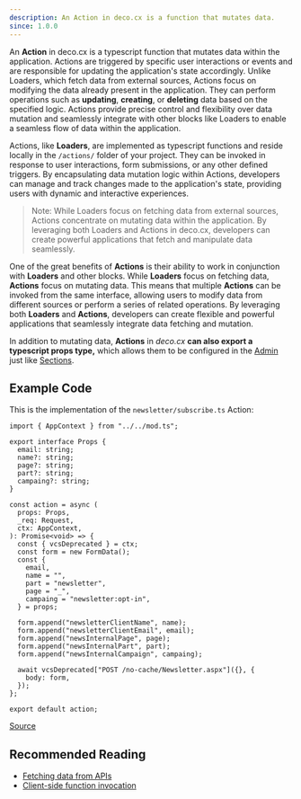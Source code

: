 ```yaml
---
description: An Action in deco.cx is a function that mutates data.
since: 1.0.0
---
```


An **Action** in deco.cx is a typescript function that mutates data within the
application. Actions are triggered by specific user interactions or events and
are responsible for updating the application's state accordingly. Unlike
Loaders, which fetch data from external sources, Actions focus on modifying the
data already present in the application. They can perform operations such as
**updating**, **creating**, or **deleting** data based on the specified logic.
Actions provide precise control and flexibility over data mutation and
seamlessly integrate with other blocks like Loaders to enable a seamless flow of
data within the application.

Actions, like **Loaders**, are implemented as typescript functions and reside
locally in the `/actions/` folder of your project. They can be invoked in
response to user interactions, form submissions, or any other defined triggers.
By encapsulating data mutation logic within Actions, developers can manage and
track changes made to the application's state, providing users with dynamic and
interactive experiences.

> Note: While Loaders focus on fetching data from external sources, Actions
> concentrate on mutating data within the application. By leveraging both
> Loaders and Actions in deco.cx, developers can create powerful applications
> that fetch and manipulate data seamlessly.

One of the great benefits of **Actions** is their ability to work in conjunction
with **Loaders** and other blocks. While **Loaders** focus on fetching data,
**Actions** focus on mutating data. This means that multiple **Actions** can be
invoked from the same interface, allowing users to modify data from different
sources or perform a series of related operations. By leveraging both
**Loaders** and **Actions**, developers can create flexible and powerful
applications that seamlessly integrate data fetching and mutation.

In addition to mutating data, **Actions** in _deco.cx_ **can also export a
typescript props type,** which allows them to be configured in the
[Admin](https://deco.cx/admin) just like [Sections](/docs/en/concepts/section).

## Example Code

This is the implementation of the `newsletter/subscribe.ts` Action:

```tsx
import { AppContext } from "../../mod.ts";

export interface Props {
  email: string;
  name?: string;
  page?: string;
  part?: string;
  campaing?: string;
}

const action = async (
  props: Props,
  _req: Request,
  ctx: AppContext,
): Promise<void> => {
  const { vcsDeprecated } = ctx;
  const form = new FormData();
  const {
    email,
    name = "",
    part = "newsletter",
    page = "_",
    campaing = "newsletter:opt-in",
  } = props;

  form.append("newsletterClientName", name);
  form.append("newsletterClientEmail", email);
  form.append("newsInternalPage", page);
  form.append("newsInternalPart", part);
  form.append("newsInternalCampaign", campaing);

  await vcsDeprecated["POST /no-cache/Newsletter.aspx"]({}, {
    body: form,
  });
};

export default action;
```

[Source](https://github.com/deco-cx/apps/blob/3e337b6b2996d7ecd72db34174896638c92f8811/vtex/actions/newsletter/subscribe.ts#L1C1-L37C23)

## Recommended Reading

- [Fetching data from APIs](/docs/en/developing/fetching-data)
- [Client-side function invocation](/docs/en/developing/fetching-data-client)
